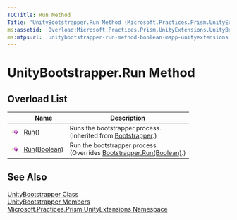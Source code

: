 ```yaml
---
TOCTitle: Run Method
Title: 'UnityBootstrapper.Run Method (Microsoft.Practices.Prism.UnityExtensions)'
ms:assetid: 'Overload:Microsoft.Practices.Prism.UnityExtensions.UnityBootstrapper.Run'
ms:mtpsurl: 'unitybootstrapper-run-method-boolean-mspp-unityextensions.md'
---
```


# UnityBootstrapper.Run Method

## Overload List

<table>

<thead>
<tr class="header">
<th> </th>
<th>Name</th>
<th>Description</th>
</tr>
</thead>
<tbody>
<tr class="odd">
<td><img src="/patterns-practices/reference/images/public-method.gif" alt="Public method"/></td>
<td><a href="/patterns-practices/reference/run-mthd" data-raw-source="[Run()](/patterns-practices/reference/run-mthd)">Run()</a></td>
<td><div class="summary">
Runs the bootstrapper process.
</div>
(Inherited from <a href="/patterns-practices/reference/bootstrapper-class-mspp" data-raw-source="[Bootstrapper](/patterns-practices/reference/bootstrapper-class-mspp)">Bootstrapper</a>.)</td>
</tr>
<tr class="even">
<td><img src="/patterns-practices/reference/images/public-method.gif" alt="Public method"/></td>
<td><a href="/patterns-practices/reference/unitybootstrapper-run-method-boolean-mspp-unityextensions" data-raw-source="[Run(Boolean)](/patterns-practices/reference/unitybootstrapper-run-method-boolean-mspp-unityextensions)">Run(Boolean)</a></td>
<td><div class="summary">
Run the bootstrapper process.
</div>
(Overrides <a href="/patterns-practices/reference/bootstrapper-run-method-boolean-mspp" data-raw-source="[Bootstrapper.Run(Boolean)](/patterns-practices/reference/bootstrapper-run-method-boolean-mspp)">Bootstrapper.Run(Boolean)</a>.)</td>
</tr>
</tbody>
</table>

## See Also

[UnityBootstrapper Class](/patterns-practices/reference/unitybootstrapper-class-mspp-unityextensions)  
[UnityBootstrapper Members](/patterns-practices/reference/unitybootstrapper-members-mspp-unityextensions)  
[Microsoft.Practices.Prism.UnityExtensions Namespace](/patterns-practices/reference/mspp-unityextensions-namespace)  

